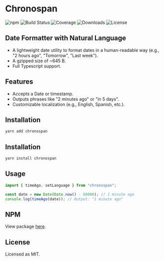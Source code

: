 # Chronospan

![npm](https://img.shields.io/npm/v/chronospan)
![Build Status](https://github.com/orlovcs/chronospan/actions/workflows/ci.yml/badge.svg)
![Coverage](https://img.shields.io/codecov/c/github/orlovcs/chronospan)
![Downloads](https://img.shields.io/npm/dt/chronospan)
![License](https://img.shields.io/npm/l/chronospan)

## Date Formatter with Natural Language

- A lightweight date utility to format dates in a human-readable way (e.g., "2 hours ago", "Tomorrow", "Last week").
- A gzipped size of ~645 B.
- Full Typescript support.

## Features

- Accepts a Date or timestamp.
- Outputs phrases like "2 minutes ago" or "in 5 days".
- Customizable localization (e.g., English, Spanish, etc.).

## Installation

```sh
yarn add chronospan
```

## Installation

```sh
yarn install chronospan
```

## Usage

```ts
import { timeAgo, setLanguage } from "chronospan";

const date = new Date(Date.now() - 60000); // 1 minute ago
console.log(timeAgo(date)); // Output: "1 minute ago"
```

## NPM

View package [here](https://www.npmjs.com/package/chronospan).

## License

Licensed as MIT.
